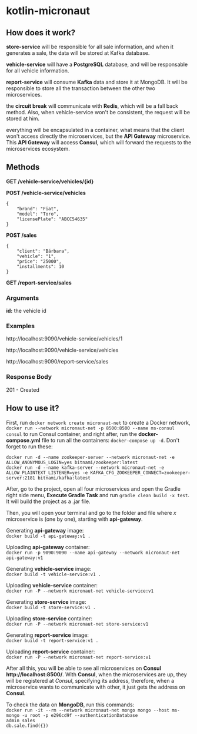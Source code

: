 # kotlin-micronaut

## How does it work?
**store-service** will be responsible for all sale information, and when it generates a sale, the data will be stored at Kafka database. 

**vehicle-service** will have a **PostgreSQL** database, and will be responsable for all vehicle information.

**report-service** will consume **Kafka** data and store it at MongoDB. It will be responsible to store all the transaction between the other two microservices. 

the **circuit break** will communicate with **Redis**, which will be a fall back method. Also, when vehicle-service won't be consistent, the request will be stored at him. 

everything will be encapsulated in a container, what means that the client won't access directly the microservices, but the **API Gateway** microservice. This **API Gateway** will access **Consul**, which will forward the requests to the microservices ecosystem.

## Methods
**GET /vehicle-service/vehicles/{id}**

**POST /vehicle-service/vehicles**
```
{
    "brand": "Fiat",
    "model": "Toro",
    "licensePlate": "ABCC54635"
}
```
**POST /sales**
```
{
    "client": "Bárbara",
    "vehicle": "1",
    "price": "25000",
    "installments": 10
}
```
**GET /report-service/sales**
### Arguments

**id:** the vehicle id 

### Examples

http://localhost:9090/vehicle-service/vehicles/1

http://localhost:9090/vehicle-service/vehicles

http://localhost:9090/report-service/sales


### Response Body

201 - Created




## How to use it?

First, run ```docker network create micronaut-net``` to create a Docker network, ```docker run --network micronaut-net -p 8500:8500 --name ms-consul consul``` to run Consul container, and right after, run  the **docker-compose.yml** file to run all the containers:
```docker-compose up -d```. Don't forget to run these: <br>

```docker run -d --name zookeeper-server --network micronaut-net -e ALLOW_ANONYMOUS_LOGIN=yes bitnami/zookeeper:latest```<br>
```docker run -d --name kafka-server --network micronaut-net -e ALLOW_PLAINTEXT_LISTENER=yes -e KAFKA_CFG_ZOOKEEPER_CONNECT=zookeeper-server:2181 bitnami/kafka:latest```

After, go to the project, open all four microservices and open the Gradle right side menu, **Execute Gradle Task** and run ```gradle clean build -x test```. It will build the project as a .jar file. 

Then, you will open your terminal and go to the folder and file where *x* microservice is (one by one), starting with **api-gateway**.

Generating **api-gateway** image:<br>
```docker build -t api-gateway:v1 .``` 

Uploading **api-gateway** container:<br>
```docker run -p 9090:9090 --name api-gateway --network micronaut-net api-gateway:v1```

Generating **vehicle-service** image:<br>
```docker build -t vehicle-service:v1 .```

Uploading **vehicle-service** container:<br>
```docker run -P --network micronaut-net vehicle-service:v1```

Generating **store-service** image:<br>
```docker build -t store-service:v1 .```

Uploading **store-service** container:<br>
```docker run -P --network micronaut-net store-service:v1```

Generating **report-service** image:<br>
```docker build -t report-service:v1 .```

Uploading **report-service** container:<br>
```docker run -P --network micronaut-net report-service:v1```

After all this, you will be able to see all microservices on **Consul** **http://localhost:8500/**. With **Consul**, when the microservices are up, they will be registered at *Consul*, specifying its address, therefore, when a microservice wants to communicate with other, it just gets the address on **Consul**.

To check the data on **MongoDB**, run this commands:<br>
```docker run -it --rm --network micronaut-net mongo mongo --host ms-mongo -u root -p e296cd9f --authenticationDatabase```<br>
```admin sales```<br>
```db.sale.find({})```
